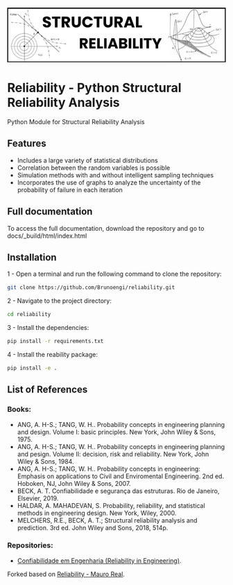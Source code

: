 ![Logo](docs/_static/images/logo.png)


# Reliability - Python Structural Reliability Analysis

Python Module for Structural Reliability Analysis

## Features
- Includes a large variety of statistical distributions
- Correlation between the random variables is possible
- Simulation methods with and without intelligent sampling techniques
- Incorporates the use of graphs to analyze the uncertainty of the probability of failure in each iteration

## Full documentation
To access the full documentation, download the repository and go to docs/_build/html/index.html

## Installation

1 - Open a terminal and run the following command to clone the repository:
```bash
git clone https://github.com/Brunoengi/reliability.git
```
2 - Navigate to the project directory:
```bash
cd reliability
```
3 - Install the dependencies:
```bash
pip install -r requirements.txt
```
4 - Install the reability package:
```bash
pip install -e .
```

## List of References

### Books:
- ANG, A. H-S.; TANG, W. H.. Probability concepts in engineering planning and design. Volume I: basic principles. New York, John Wiley & Sons, 1975.
- ANG, A. H-S.; TANG, W. H.. Probability concepts in engineering planning and pesign. Volume II: decision, risk and reliability. New York, John Wiley & Sons, 1984.
- ANG, A. H-S.; TANG, W. H.. Probability concepts in engineering: Emphasis on applications to Civil and Enviromental Engineering. 2nd ed. Hoboken, NJ, John Wiley & Sons, 2007.
- BECK, A. T. Confiabilidade e segurança das estruturas. Rio de Janeiro, Elsevier, 2019.
- HALDAR, A. MAHADEVAN, S. Probability, reliability, and statistical methods in engineering design. New York, Wiley, 2000.
- MELCHERS, R.E., BECK, A. T.; Structural reliability analysis and prediction. 3rd ed. John Wiley and Sons, 2018, 514p.

### Repositories:
- [Confiabilidade em Engenharia (Reliability in Engineering)](https://github.com/mvreal/Confiabilidade-em-Engenharia).


Forked based on [Reliability - Mauro Real](https://github.com/mvreal/Reliability).